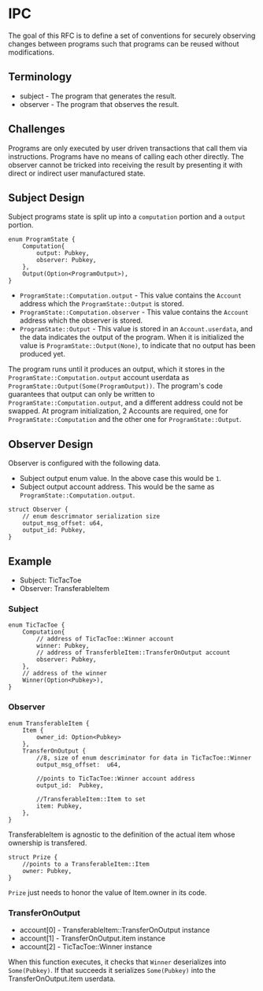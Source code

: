 # IPC
 
The goal of this RFC is to define a set of conventions for securely observing changes between programs such that programs can be reused without modifications.

## Terminology

* subject - The program that generates the result.
* observer - The program that observes the result.

## Challenges

Programs are only executed by user driven transactions that call them via instructions.  Programs have no means of calling each other directly.  The observer cannot be tricked into receiving the result by presenting it with direct or indirect user manufactured state.

## Subject Design

Subject programs state is split up into a `computation` portion and a `output` portion.

```
enum ProgramState {
    Computation{
        output: Pubkey,
        observer: Pubkey,
    },   
    Output(Option<ProgramOutput>),   
}
```

* `ProgramState::Computation.output` - This value contains the `Account` address which the `ProgramState::Output` is stored.
* `ProgramState::Computation.observer` - This value contains the `Account` address which the observer is stored.
* `ProgramState::Output` - This value is stored in an `Account.userdata`, and the data indicates the output of the program.  When it is initialized the value is `ProgramState::Output(None)`, to indicate that no output has been produced yet.

The program runs until it produces an output, which it stores in the `ProgramState::Computation.output` account userdata as `ProgramState::Output(Some(ProgramOutput))`.  The program's code guarantees that output can only be written to `ProgramState::Computation.output`, and a different address could not be swapped.  At program initialization, 2 Accounts are required, one for `ProgramState::Computation` and the other one for `ProgramState::Output`.


## Observer Design

Observer is configured with the following data.

* Subject output enum value.  In the above case this would be `1`.
* Subject output account address.  This would be the same as `ProgramState::Computation.output`.

```
struct Observer {
    // enum descrimnator serialization size
    output_msg_offset: u64,
    output_id: Pubkey,
}
```


## Example

* Subject: TicTacToe
* Observer: TransferableItem 

### Subject

```
enum TicTacToe {
    Computation{
        // address of TicTacToe::Winner account
        winner: Pubkey,
        // address of TransferbleItem::TransferOnOutput account
        observer: Pubkey,
    },   
    // address of the winner
    Winner(Option<Pubkey>),   
}
```

### Observer

```
enum TransferableItem {
    Item { 
        owner_id: Option<Pubkey>
    },
    TransferOnOutput {
        //8, size of enum descriminator for data in TicTacToe::Winner
        output_msg_offset:  u64,

        //points to TicTacToe::Winner account address
        output_id:  Pubkey, 

        //TransferableItem::Item to set
        item: Pubkey,
    },
}
```

TransferableItem is agnostic to the definition of the actual item whose ownership is transfered.

```
struct Prize {
    //points to a TransferableItem::Item
    owner: Pubkey,
}
```

`Prize` just needs to honor the value of Item.owner in its code.

### TransferOnOutput

* account[0] - TransferableItem::TransferOnOutput instance
* account[1] - TransferOnOutput.item instance
* account[2] - TicTacToe::Winner instance

When this function executes, it checks that `Winner` deserializes into `Some(Pubkey)`.  If that succeeds it serializes `Some(Pubkey)` into the TransferOnOutput.item userdata.
